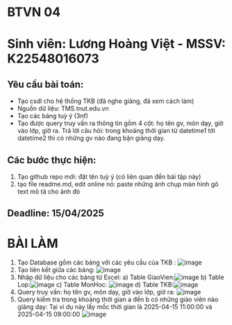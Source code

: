 # BTVN 04 
# Sinh viên: Lương Hoàng Việt - MSSV: K22548016073
## Yêu cầu bài toán:
 - Tạo csdl cho hệ thống TKB (đã nghe giảng, đã xem cách làm)
 - Nguồn dữ liệu: TMS.tnut.edu.vn
 - Tạo các bảng tuỳ ý (3nf)
 - Tạo được query truy vấn ra thông tin gồm 4 cột: họ tên gv, môn dạy, giờ vào lớp, giờ ra.
   Trả lời câu hỏi: trong khoảng thời gian từ datetime1 tới datetime2 thì có những gv nào đang bận giảng dạy.

## Các bước thực hiện:
1. Tạo github repo mới: đặt tên tuỳ ý (có liên quan đến bài tập này)
2. tạo file readme.md, edit online nó:
   paste những ảnh chụp màn hình
   gõ text mô tả cho ảnh đó
## Deadline: 15/04/2025
# BÀI LÀM
1. Tạo Database gồm các bảng với các yêu cầu của TKB : ![image](https://github.com/user-attachments/assets/95d7c609-b613-4cd1-b075-b9b54e08e6e9)
2. Tạo liên kết giữa các bảng: ![image](https://github.com/user-attachments/assets/53c13cb9-0933-4af5-a133-180e02e7d91c)
3. Nhập dữ liệu cho các bảng từ Excel:
a) Table GiaoVien:![image](https://github.com/user-attachments/assets/f628c29a-0af6-4c30-b584-75739724b576)
b) Table Lop:![image](https://github.com/user-attachments/assets/b38786a6-7ccb-4ee5-b453-2b2ade34a516)
c) Table MonHoc: ![image](https://github.com/user-attachments/assets/e90657fc-d09e-48e3-a470-9aa6d1df8be2)
d) Table TKB:![image](https://github.com/user-attachments/assets/b47fbe7e-70b2-4c9c-9a98-39bc5bf706fc)
4. Query truy vấn: họ tên gv, môn dạy, giờ vào lớp, giờ ra: ![image](https://github.com/user-attachments/assets/b928bbc6-4ce6-42e3-9de9-db017ea81611)
5. Query kiểm tra trong khoảng thời gian a đến b có những giáo viên nào giảng dạy: Tại ví dụ này lấy mốc thời gian là 2025-04-15 11:00:00 và
2025-04-15 09:00:00
![image](https://github.com/user-attachments/assets/673c5daf-73b4-40c8-a506-7617901d19b9)















